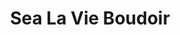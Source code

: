 ---
title: "Sea La Vie Boudoir"
url: /orange-beach/sea-la-vie-boudoir/
shop: interior decoration
---
